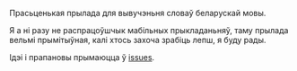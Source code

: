 Прасьценькая прылада для вывучэньня словаў беларускай мовы.

Я а ні разу не распрацоўшчык мабільных прыкладаньняў, таму прылада вельмі прымітыўная, калі хтось захоча зрабіць лепш, я буду рады.

Ідэі і прапановы прымаюцца ў [issues](https://github.com/alpha-mouse/sloucy/issues).